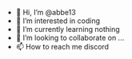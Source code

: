 - 👋 Hi, I’m @abbe13
- 👀 I’m interested in coding
- 🌱 I’m currently learning nothing
- 💞️ I’m looking to collaborate on ...
- 📫 How to reach me discord

<!---
abbe13/abbe13 is a ✨ special ✨ repository because its `README.md` (this file) appears on your GitHub profile.
You can click the Preview link to take a look at your changes.
--->
